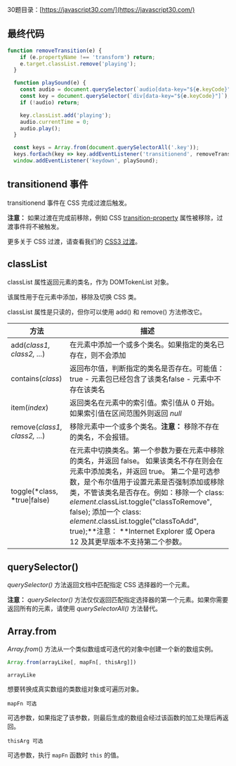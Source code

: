 30题目录：[https://javascript30.com/](https://javascript30.com/)

## 最终代码

```javascript
function removeTransition(e) {
    if (e.propertyName !== 'transform') return;
    e.target.classList.remove('playing');
  }

  function playSound(e) {
    const audio = document.querySelector(`audio[data-key="${e.keyCode}"]`);
    const key = document.querySelector(`div[data-key="${e.keyCode}"]`);
    if (!audio) return;

    key.classList.add('playing');
    audio.currentTime = 0;
    audio.play();
  }

  const keys = Array.from(document.querySelectorAll('.key'));
  keys.forEach(key => key.addEventListener('transitionend', removeTransition));
  window.addEventListener('keydown', playSound);
```

## transitionend 事件

transitionend 事件在 CSS 完成过渡后触发。

**注意：** 如果过渡在完成前移除，例如 CSS [transition-property](http://www.runoob.com/cssref/css3-pr-transition-property.html) 属性被移除，过渡事件将不被触发。

更多关于 CSS 过渡，请查看我们的 [CSS3 过渡](http://www.runoob.com/css/css3-transitions.html)。

## classList

classList 属性返回元素的类名，作为 DOMTokenList 对象。

该属性用于在元素中添加，移除及切换 CSS 类。

classList 属性是只读的，但你可以使用 add() 和 remove() 方法修改它。

| 方法                            | 描述                                       |
| ----------------------------- | ---------------------------------------- |
| add(*class1, class2, ...*)    | 在元素中添加一个或多个类名。如果指定的类名已存在，则不会添加           |
| contains(*class*)             | 返回布尔值，判断指定的类名是否存在。可能值：true - 元素包已经包含了该类名false - 元素中不存在该类名 |
| item(*index*)                 | 返回类名在元素中的索引值。索引值从 0 开始。如果索引值在区间范围外则返回 *null* |
| remove(*class1, class2, ...*) | 移除元素中一个或多个类名。**注意：** 移除不存在的类名，不会报错。      |
| toggle(*class, *true\|false)  | 在元素中切换类名。第一个参数为要在元素中移除的类名，并返回 false。 如果该类名不存在则会在元素中添加类名，并返回 true。 第二个是可选参数，是个布尔值用于设置元素是否强制添加或移除类，不管该类名是否存在。例如：移除一个 class: *element*.classList.toggle("classToRemove", false); 添加一个 class: *element*.classList.toggle("classToAdd", true);**注意： **Internet Explorer 或 Opera 12 及其更早版本不支持第二个参数。 |

## querySelector()

*querySelector()* 方法返回文档中匹配指定 CSS 选择器的一个元素。

**注意：** *querySelector()* 方法仅仅返回匹配指定选择器的第一个元素。如果你需要返回所有的元素，请使用 *querySelectorAll()* 方法替代。

## Array.from

*Array.from*() 方法从一个类似数组或可迭代的对象中创建一个新的数组实例。

```javascript
Array.from(arrayLike[, mapFn[, thisArg]])
```

`arrayLike`

想要转换成真实数组的类数组对象或可遍历对象。

`mapFn 可选`

可选参数，如果指定了该参数，则最后生成的数组会经过该函数的加工处理后再返回。

`thisArg 可选`

可选参数，执行 `mapFn` 函数时 `this` 的值。